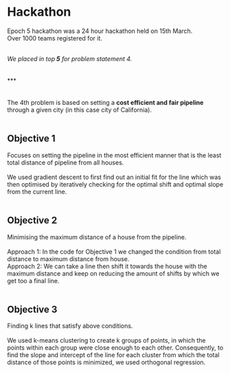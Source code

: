 # Hackathon

Epoch 5 hackathon was a 24 hour hackathon held on 15th March. <br>Over 1000 teams registered for it.<br><br>
<emphasis>

<i>We placed in top<b> 5</b> for problem statement 4. </i></emphasis>
<br><br><br>***<br> <br> <br>
The 4th problem is based on setting a <b>cost efficient and fair pipeline</b> through a given city (in this case city of California).<br> <br>

<h2>Objective 1 </h2> Focuses on setting the pipeline in the most efficient manner that is the least total distance of pipeline from all houses. <br><br>
We used gradient descent to first find out an initial fit for the line which was then optimised by iteratively checking for the optimal shift and optimal slope from the current line.<br> <br>

<h2>Objective 2 </h2> Minimising the maximum distance of a house from the pipeline.<br><br>
Approach 1: In the code for Objective 1 we changed the condition from total distance to maximum distance from house.<br>
Approach 2: We can take a line then shift it towards the house with the maximum distance and keep on reducing the amount of shifts by which we get too a final line.<br> <br>

<h2>Objective 3 </h2>Finding k lines that satisfy above conditions.<br><br>
We used k-means clustering to create k groups of points, in which the points within each group were close enough to each other. Consequently, to find the slope and intercept of the line for each cluster from which the total distance of those points is minimized, we used orthogonal regression. <br>
